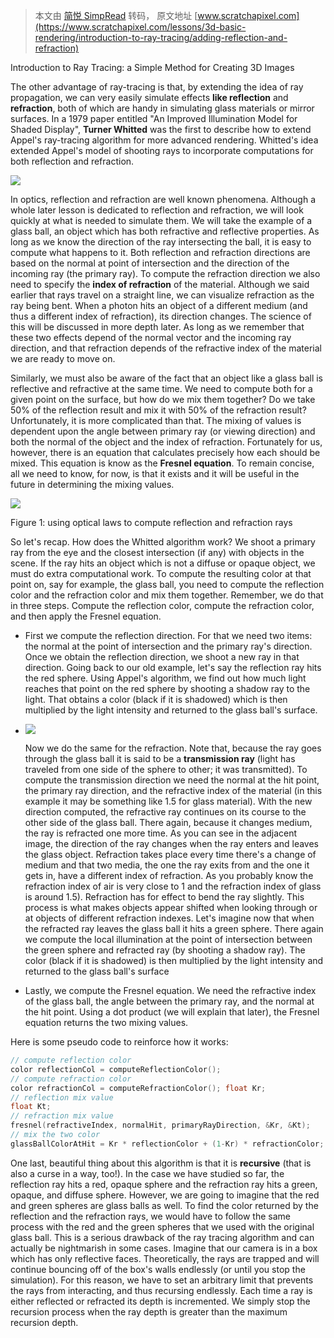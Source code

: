 > 本文由 [简悦 SimpRead](http://ksria.com/simpread/) 转码， 原文地址 [www.scratchapixel.com](https://www.scratchapixel.com/lessons/3d-basic-rendering/introduction-to-ray-tracing/adding-reflection-and-refraction)

Introduction to Ray Tracing: a Simple Method for Creating 3D Images

The other advantage of ray-tracing is that, by extending the idea of ray propagation, we can very easily simulate effects **like reflection** and **refraction**, both of which are handy in simulating glass materials or mirror surfaces. In a 1979 paper entitled "An Improved Illumination Model for Shaded Display", **Turner Whitted** was the first to describe how to extend Appel's ray-tracing algorithm for more advanced rendering. Whitted's idea extended Appel's model of shooting rays to incorporate computations for both reflection and refraction.

![](https://www.scratchapixel.com/images/upload/introduction-to-ray-tracing/boule-neige.png)

In optics, reflection and refraction are well known phenomena. Although a whole later lesson is dedicated to reflection and refraction, we will look quickly at what is needed to simulate them. We will take the example of a glass ball, an object which has both refractive and reflective properties. As long as we know the direction of the ray intersecting the ball, it is easy to compute what happens to it. Both reflection and refraction directions are based on the normal at point of intersection and the direction of the incoming ray (the primary ray). To compute the refraction direction we also need to specify the **index of refraction** of the material. Although we said earlier that rays travel on a straight line, we can visualize refraction as the ray being bent. When a photon hits an object of a different medium (and thus a different index of refraction), its direction changes. The science of this will be discussed in more depth later. As long as we remember that these two effects depend of the normal vector and the incoming ray direction, and that refraction depends of the refractive index of the material we are ready to move on.

Similarly, we must also be aware of the fact that an object like a glass ball is reflective and refractive at the same time. We need to compute both for a given point on the surface, but how do we mix them together? Do we take 50% of the reflection result and mix it with 50% of the refraction result? Unfortunately, it is more complicated than that. The mixing of values is dependent upon the angle between primary ray (or viewing direction) and both the normal of the object and the index of refraction. Fortunately for us, however, there is an equation that calculates precisely how each should be mixed. This equation is know as the **Fresnel equation**. To remain concise, all we need to know, for now, is that it exists and it will be useful in the future in determining the mixing values.

![](https://www.scratchapixel.com/images/upload/introduction-to-ray-tracing/reflectionrefraction.gif)

Figure 1: using optical laws to compute reflection and refraction rays

So let's recap. How does the Whitted algorithm work? We shoot a primary ray from the eye and the closest intersection (if any) with objects in the scene. If the ray hits an object which is not a diffuse or opaque object, we must do extra computational work. To compute the resulting color at that point on, say for example, the glass ball, you need to compute the reflection color and the refraction color and mix them together. Remember, we do that in three steps. Compute the reflection color, compute the refraction color, and then apply the Fresnel equation.

*   First we compute the reflection direction. For that we need two items: the normal at the point of intersection and the primary ray's direction. Once we obtain the reflection direction, we shoot a new ray in that direction. Going back to our old example, let's say the reflection ray hits the red sphere. Using Appel's algorithm, we find out how much light reaches that point on the red sphere by shooting a shadow ray to the light. That obtains a color (black if it is shadowed) which is then multiplied by the light intensity and returned to the glass ball's surface.
    
*   ![](https://www.scratchapixel.com/images/upload/introduction-to-ray-tracing/glassball.png)
    
    Now we do the same for the refraction. Note that, because the ray goes through the glass ball it is said to be a **transmission ray** (light has traveled from one side of the sphere to other; it was transmitted). To compute the transmission direction we need the normal at the hit point, the primary ray direction, and the refractive index of the material (in this example it may be something like 1.5 for glass material). With the new direction computed, the refractive ray continues on its course to the other side of the glass ball. There again, because it changes medium, the ray is refracted one more time. As you can see in the adjacent image, the direction of the ray changes when the ray enters and leaves the glass object. Refraction takes place every time there's a change of medium and that two media, the one the ray exits from and the one it gets in, have a different index of refraction. As you probably know the refraction index of air is very close to 1 and the refraction index of glass is around 1.5). Refraction has for effect to bend the ray slightly. This process is what makes objects appear shifted when looking through or at objects of different refraction indexes. Let's imagine now that when the refracted ray leaves the glass ball it hits a green sphere. There again we compute the local illumination at the point of intersection between the green sphere and refracted ray (by shooting a shadow ray). The color (black if it is shadowed) is then multiplied by the light intensity and returned to the glass ball's surface
    
*   Lastly, we compute the Fresnel equation. We need the refractive index of the glass ball, the angle between the primary ray, and the normal at the hit point. Using a dot product (we will explain that later), the Fresnel equation returns the two mixing values.
    

Here is some pseudo code to reinforce how it works:
```c++
// compute reflection color 
color reflectionCol = computeReflectionColor(); 
// compute refraction color 
color refractionCol = computeRefractionColor(); float Kr; 
// reflection mix value 
float Kt; 
// refraction mix value 
fresnel(refractiveIndex, normalHit, primaryRayDirection, &Kr, &Kt); 
// mix the two color 
glassBallColorAtHit = Kr * reflectionColor + (1-Kr) * refractionColor;
```

One last, beautiful thing about this algorithm is that it is **recursive** (that is also a curse in a way, too!). In the case we have studied so far, the reflection ray hits a red, opaque sphere and the refraction ray hits a green, opaque, and diffuse sphere. However, we are going to imagine that the red and green spheres are glass balls as well. To find the color returned by the reflection and the refraction rays, we would have to follow the same process with the red and the green spheres that we used with the original glass ball. This is a serious drawback of the ray tracing algorithm and can actually be nightmarish in some cases. Imagine that our camera is in a box which has only reflective faces. Theoretically, the rays are trapped and will continue bouncing off of the box's walls endlessly (or until you stop the simulation). For this reason, we have to set an arbitrary limit that prevents the rays from interacting, and thus recursing endlessly. Each time a ray is either reflected or refracted its depth is incremented. We simply stop the recursion process when the ray depth is greater than the maximum recursion depth.
